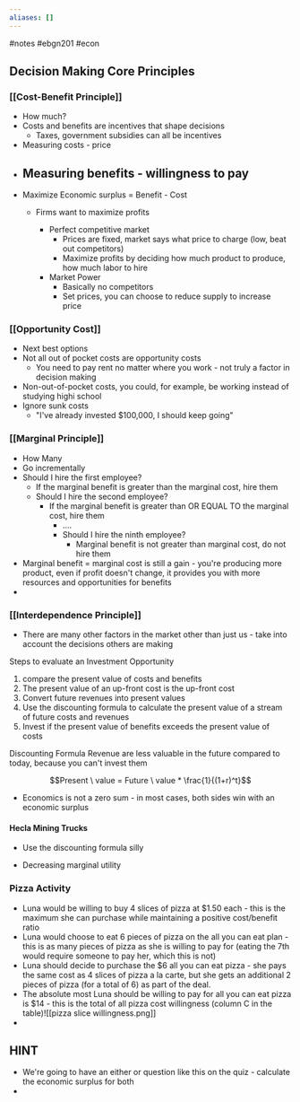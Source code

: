 ```yaml
---
aliases: []
---
```



#notes #ebgn201 #econ

## Decision Making Core Principles

### [[Cost-Benefit Principle]]
- How much?
- Costs and benefits are incentives that shape decisions
	-  Taxes, government subsidies can all be incentives
- Measuring costs - price
- Measuring benefits - willingness to pay
	- 
- Maximize Economic surplus = Benefit - Cost
	- Firms want to maximize profits 

		- Perfect competitive market
			- Prices are fixed, market says what price to charge (low, beat out competitors)
			- Maximize profits by deciding how much product to produce, how much labor to hire
		- Market Power
			- Basically no competitors
			- Set prices, you can choose to reduce supply to increase price

### [[Opportunity Cost]]
- Next best options
- Not all out of pocket costs are opportunity costs
	- You need to pay rent no matter where you work - not truly a factor in decision making
- Non-out-of-pocket costs, you could, for example, be working instead of studying highi school
- Ignore sunk costs 
	- "I've already invested $100,000, I should keep going"
### [[Marginal Principle]]
- How Many
- Go incrementally
- Should I hire the first employee?
	- If the marginal benefit is greater than the marginal cost, hire them
	- Should I hire the second employee?
		- If the marginal benefit is greater than OR EQUAL TO the marginal cost, hire them
			- ....
			- Should I hire the ninth employee?
				- Marginal benefit is not greater than marginal cost, do not hire them
- Marginal benefit = marginal cost is still a gain - you're producing more product, even if profit doesn't change, it provides you with more resources and opportunities for benefits
- 



### [[Interdependence Principle]]
- There are many other factors in the market other than just us - take into account the decisions others are making


Steps to evaluate an Investment Opportunity
1. compare the present value of costs and benefits
2. The present value of an up-front cost is the up-front cost
3. Convert future revenues into present values
4. Use the discounting formula to calculate the present value of a stream of future costs and revenues
5. Invest if the present value of benefits exceeds the present value of costs 

Discounting Formula
Revenue are less valuable in the future compared to today, because you can't invest them

$$Present \ value = Future \ value * \frac{1}{(1+r)^t}$$


- Economics is not a zero sum - in most cases, both sides win with an economic surplus

#### Hecla Mining Trucks

- Use the discounting formula silly


- Decreasing marginal utility 

### Pizza Activity
- Luna would be willing to buy 4 slices of pizza at $1.50 each - this is the maximum she can purchase while maintaining a positive cost/benefit ratio
- Luna would choose to eat 6 pieces of pizza on the all you can eat plan - this is as many pieces of pizza as she is willing to pay for (eating the 7th would require someone to pay her, which this is not) 
- Luna should decide to purchase the $6 all you can eat pizza - she pays the same cost as 4 slices of pizza a la carte, but she gets an additional 2 pieces of pizza (for a total of 6) as part of the deal. 
- The absolute most Luna should be willing to pay for all you can eat pizza is $14 - this is the total of all pizza cost willingness (column C in the table)![[pizza slice willingness.png]]
- 
## HINT
- We're going to have an either or question like this on the quiz - calculate the economic surplus for both
- 